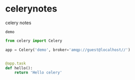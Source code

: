# celerynotes
celery notes

`demo`

```python
from celery import Celery

app = Celery('demo', broker='amqp://guest@localhost//')


@app.task
def hello():
    return 'Hello celery'
```